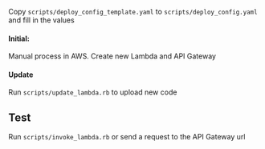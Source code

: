 Copy `scripts/deploy_config_template.yaml` to `scripts/deploy_config.yaml` and fill in the values

#### Initial:  
Manual process in AWS. Create new Lambda and API Gateway

#### Update
Run `scripts/update_lambda.rb` to upload new code

## Test
Run `scripts/invoke_lambda.rb` or send a request to the API Gateway url
